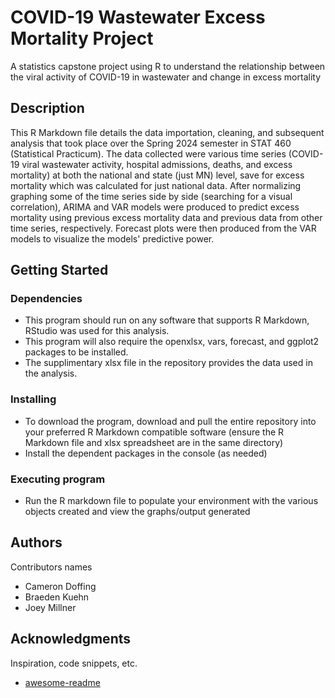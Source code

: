 # COVID-19 Wastewater Excess Mortality Project

A statistics capstone project using R to understand the relationship between the viral activity of COVID-19 in wastewater and change in excess mortality

## Description

This R Markdown file details the data importation, cleaning, and subsequent analysis that took place over the Spring 2024 semester in STAT 460 (Statistical Practicum). The data collected were various time series (COVID-19 viral wastewater activity, hospital admissions, deaths, and excess mortality) at both the national and state (just MN) level, save for excess mortality which was calculated for just national data. After normalizing graphing some of the time series side by side (searching for a visual correlation), ARIMA and VAR models were produced to predict excess mortality using previous excess mortality data and previous data from other time series, respectively. Forecast plots were then produced from the VAR models to visualize the models' predictive power.

## Getting Started

### Dependencies

* This program should run on any software that supports R Markdown, RStudio was used for this analysis.
* This program will also require the openxlsx, vars, forecast, and ggplot2 packages to be installed.
* The supplimentary xlsx file in the repository provides the data used in the analysis.

### Installing

* To download the program, download and pull the entire repository into your preferred R Markdown compatible software (ensure the R Markdown file and xlsx spreadsheet are in the same directory)
* Install the dependent packages in the console (as needed)

### Executing program

* Run the R markdown file to populate your environment with the various objects created and view the graphs/output generated
  
## Authors

Contributors names

* Cameron Doffing
* Braeden Kuehn
* Joey Millner


## Acknowledgments

Inspiration, code snippets, etc.
* [awesome-readme](https://github.com/matiassingers/awesome-readme)
